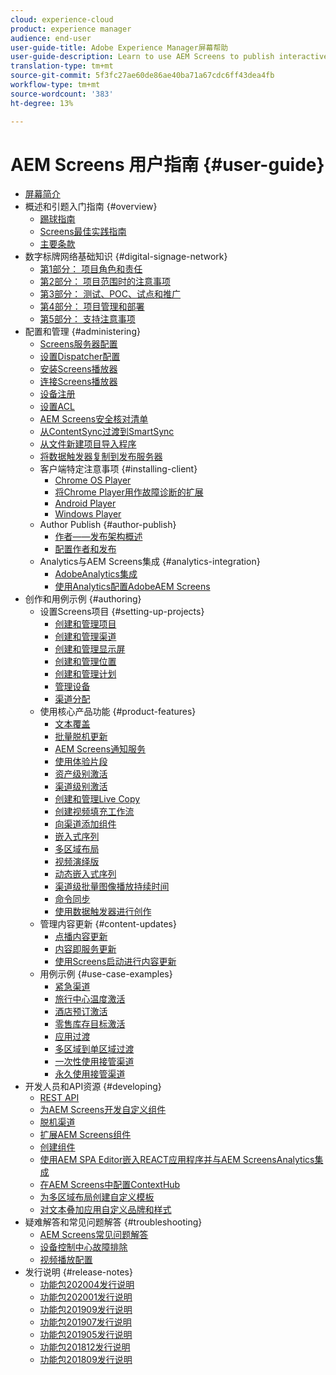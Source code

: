```yaml
---
cloud: experience-cloud
product: experience manager
audience: end-user
user-guide-title: Adobe Experience Manager屏幕帮助
user-guide-description: Learn to use AEM Screens to publish interactive digital experiences involving different types of screens.
translation-type: tm+mt
source-git-commit: 5f3fc27ae60de86ae40ba71a67cdc6ff43dea4fb
workflow-type: tm+mt
source-wordcount: '383'
ht-degree: 13%

---
```



# AEM Screens 用户指南 {#user-guide}

+ [屏幕简介](aem-screens-introduction.md)
+ 概述和引题入门指南 {#overview}
   + [踢球指南](kickstart-for-aem-screens.md)
   + [Screens最佳实践指南](https://docs.adobe.com/content/help/zh-Hans/experience-manager-screens/using/about-guide.html)
   + [主要条款](screens-glossary.md)
+ 数字标牌网络基础知识 {#digital-signage-network}
   + [第1部分： 项目角色和责任](project-roles-responsibilities.md)
   + [第2部分： 项目范围时的注意事项](project-considerations.md)
   + [第3部分： 测试、POC、试点和推广](testing-pocs-pilots-rollouts.md)
   + [第4部分： 项目管理和部署](project-management-and-deployment.md)
   + [第5部分： 支持注意事项](support-considerations.md)
+ 配置和管理 {#administering}
   + [Screens服务器配置](configuring-screens-introduction.md)
   + [设置Dispatcher配置](dispatcher-configurations-aem-screens.md)
   + [安装Screens播放器](installing-screens-player.md)
   + [连接Screens播放器](working-with-screens-player.md)
   + [设备注册](device-registration.md)
   + [设置ACL](setting-up-acls.md)
   + [AEM Screens安全核对清单](security-checklist.md)
   + [从ContentSync过渡到SmartSync](smartsync.md)
   + [从文件新建项目导入程序](project-importer.md)
   + [将数据触发器复制到发布服务器](replicating-data-triggers.md)
   + 客户端特定注意事项 {#installing-client}
      + [Chrome OS Player](implementing-chrome-os-player.md)
      + [将Chrome Player用作故障诊断的扩展](using-chrome-player-as-an-extension.md)
      + [Android Player](implementing-android-player.md)
      + [Windows Player](implementing-windows-player.md)
   + Author Publish {#author-publish}
      + [作者——发布架构概述](author-publish-architecture-overview.md)
      + [配置作者和发布](author-and-publish.md)
   + Analytics与AEM Screens集成 {#analytics-integration}
      + [AdobeAnalytics集成](adobe-analytics-integration-aem-screens.md)
      + [使用Analytics配置AdobeAEM Screens](configuring-adobe-analytics-aem-screens.md)
+ 创作和用例示例 {#authoring}
   + 设置Screens项目 {#setting-up-projects}
      + [创建和管理项目](creating-a-screens-project.md)
      + [创建和管理渠道](managing-channels.md)
      + [创建和管理显示屏](managing-displays.md)
      + [创建和管理位置](managing-locations.md)
      + [创建和管理计划](managing-schedules.md)
      + [管理设备](managing-devices.md)
      + [渠道分配](channel-assignment.md)
   + 使用核心产品功能 {#product-features}
      + [文本覆盖](text-overlay.md)
      + [批量脱机更新](bulk-offline-update.md)
      + [AEM Screens通知服务](screens-notifications-service.md)
      + [使用体验片段](experience-fragments-in-screens.md)
      + [资产级别激活](asset-level-scheduling.md)
      + [渠道级别激活](channel-level-activation.md)
      + [创建和管理Live Copy](managing-livecopy.md)
      + [创建视频填充工作流](creating-a-video-padding-workflow.md)
      + [向渠道添加组件](adding-components-to-a-channel.md)
      + [嵌入式序列](embedded-sequences.md)
      + [多区域布局](multi-zone-layout-aem-screens.md)
      + [视频演绎版](generating-renditions.md)
      + [动态嵌入式序列](dynamic-embedded-sequences.md)
      + [渠道级批量图像播放持续时间](channel-level-image-playback.md)
      + [命令同步](using-command-sync.md)
      + [使用数据触发器进行创作](authoring-data-triggers.md)
   + 管理内容更新 {#content-updates}
      + [点播内容更新](on-demand-content.md)
      + [内容即服务更新](content-update-as-a-service.md)
      + [使用Screens启动进行内容更新](launches.md)
   + 用例示例 {#use-case-examples}
      + [紧急渠道](emergency-channel.md)
      + [旅行中心温度激活](local-temperature-activation.md)
      + [酒店预订激活](hospitality-reservation-activation.md)
      + [零售库存目标激活](retail-inventory-activation.md)
      + [应用过渡](applying-transitions.md)
      + [多区域到单区域过渡](multizone-to-singlezone.md)
      + [一次性使用接管渠道](single-use-takeover-channel.md)
      + [永久使用接管渠道](perpetual-takeover-channel.md)
+ 开发人员和API资源 {#developing}
   + [REST API](rest-api.md)
   + [为AEM Screens开发自定义组件](developing-custom-component-tutorial-develop.md)
   + [脱机渠道](offline-channels.md)
   + [扩展AEM Screens组件](extending-component-tutorial-develop.md)
   + [创建组件](creating-components.md)
   + [使用AEM SPA Editor嵌入REACT应用程序并与AEM ScreensAnalytics集成](embedding-react-app.md)
   + [在AEM Screens中配置ContextHub](configuring-context-hub.md)
   + [为多区域布局创建自定义模板](creating-custom-templates-multizone-layouts.md)
   + [对文本叠加应用自定义品牌和样式](custom-branding-text-overlays.md)
+ 疑难解答和常见问题解答 {#troubleshooting}
   + [AEM Screens常见问题解答](aem-screens-faqs.md)
   + [设备控制中心故障排除](monitoring-screens.md)
   + [视频播放配置](troubleshoot-videos.md)
+ 发行说明 {#release-notes}
   + [功能包202004发行说明](release-notes-fp-202004.md)
   + [功能包202001发行说明](release-notes-fp-202001.md)
   + [功能包201909发行说明](release-notes-fp-201909.md)
   + [功能包201907发行说明](release-notes-fp-201907.md)
   + [功能包201905发行说明](screens-release-notes-fp-201905.md)
   + [功能包201812发行说明](release-notes-fp-201812.md)
   + [功能包201809发行说明](screens-release-notes.md)
